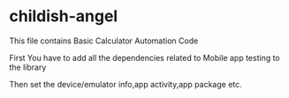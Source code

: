 # childish-angel
This file contains Basic Calculator Automation Code

First You have to add all the dependencies related to Mobile app testing to the library

Then set the device/emulator info,app activity,app package etc.

